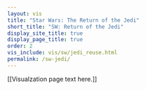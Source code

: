 ```yaml
---
layout: vis
title: "Star Wars: The Return of the Jedi"
short_title: "SW: Return of the Jedi"
display_site_title: true
display_page_title: true
order: 2
vis_include: vis/sw/jedi_reuse.html
permalink: /sw-jedi/
---
```


[[Visualzation page text here.]]
